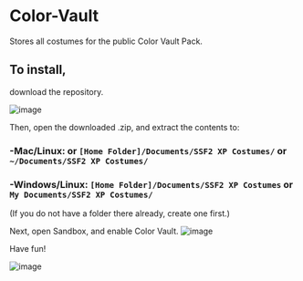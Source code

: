 # Color-Vault
Stores all costumes for the public Color Vault Pack.
## To install,
download the repository.

![image](https://user-images.githubusercontent.com/26673668/122491493-26fa5380-cfb2-11eb-8fe3-907d096bfe1f.png)

Then, open the downloaded .zip, and extract the contents to:

### -Mac/Linux: or `[Home Folder]/Documents/SSF2 XP Costumes/` or `~/Documents/SSF2 XP Costumes/`  
### -Windows/Linux: `[Home Folder]/Documents/SSF2 XP Costumes` or `My Documents/SSF2 XP Costumes/`  
(If you do not have a folder there already, create one first.)

Next, open Sandbox, and enable Color Vault. ![image](https://user-images.githubusercontent.com/26673668/122491759-92dcbc00-cfb2-11eb-82f6-2024e79a477c.png)

Have fun! 

![image](https://user-images.githubusercontent.com/26673668/122492058-18f90280-cfb3-11eb-91f7-426cc36b1006.png)
